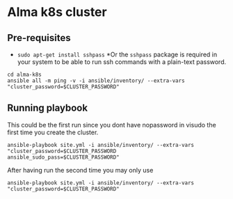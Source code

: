 # Alma k8s cluster


## Pre-requisites
- `sudo apt-get install sshpass` *Or the `sshpass` package is required in your system to be able to run ssh commands with a plain-text password.

```
cd alma-k8s
ansible all -m ping -v -i ansible/inventory/ --extra-vars "cluster_password=$CLUSTER_PASSWORD"
```

## Running playbook
This could be the first run since you dont have nopassword in visudo the first time you create the cluster.
```
ansible-playbook site.yml -i ansible/inventory/ --extra-vars "cluster_password=$CLUSTER_PASSWORD ansible_sudo_pass=$CLUSTER_PASSWORD"
```
After having run the second time you may only use
```
ansible-playbook site.yml -i ansible/inventory/ --extra-vars "cluster_password=$CLUSTER_PASSWORD"
```